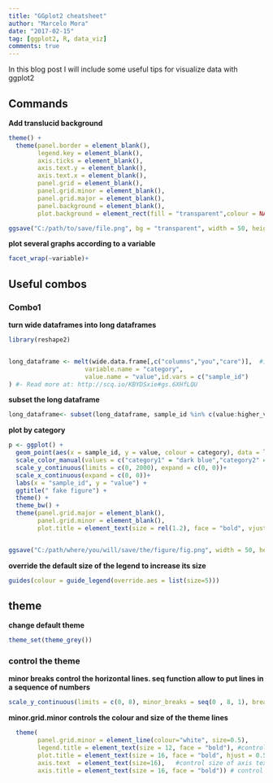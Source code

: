 ```yaml
---
title: "GGplot2 cheatsheet"
author: "Marcelo Mora"
date: "2017-02-15"
tag: [ggplot2, R, data_viz]
comments: true
--- 
```




In this blog post I will include some useful tips for visualize data with ggplot2

## Commands


**Add translucid background**


``` r
theme() +
  theme(panel.border = element_blank(),
        legend.key = element_blank(),
        axis.ticks = element_blank(),
        axis.text.y = element_blank(),
        axis.text.x = element_blank(),
        panel.grid = element_blank(),
        panel.grid.minor = element_blank(), 
        panel.grid.major = element_blank(),
        panel.background = element_blank(),
        plot.background = element_rect(fill = "transparent",colour = NA))

ggsave("C:/path/to/save/file.png", bg = "transparent", width = 50, height = 50, units = "cm")  
```

**plot several graphs according to a variable**


``` r
facet_wrap(~variable)+ 
```


## Useful combos

### Combo1

**turn wide dataframes into long dataframes**


``` r
library(reshape2)


long_dataframe <- melt(wide.data.frame[,c("columns","you","care")],  #in case your dataframes has several columns and you only need 3 or 4
                     variable.name = "category", 
                     value.name = "value",id.vars = c("sample_id") 
) #- Read more at: http://scq.io/KBYDSxie#gs.6XHfLQU
```

**subset the long dataframe**


``` r
long_dataframe<- subset(long_dataframe, sample_id %in% c(value:higher_value))
```

**plot by category**


``` r
p <- ggplot() +
  geom_point(aes(x = sample_id, y = value, colour = category), data = long_dataframe, shape = 20, size = 1) +
  scale_color_manual(values = c("category1" = "dark blue","category2" = "violetred3" ), name = "my categories",labels = c("category 1" = "cool name for category", "category 2" = "another cool name")) +
  scale_y_continuous(limits = c(0, 2000), expand = c(0, 0))+
  scale_x_continuous(expand = c(0, 0))+
  labs(x = "sample_id", y = "value") +
  ggtitle(" fake figure") +
  theme() +
  theme_bw() +
  theme(panel.grid.major = element_blank(),
        panel.grid.minor = element_blank(),
        plot.title = element_text(size = rel(1.2), face = "bold", vjust = 1.5))


ggsave("C:/path/where/you/will/save/the/figure/fig.png", width = 50, height = 30, units = "cm")  
```

**override the default size of the legend to increase its size**


``` r
guides(colour = guide_legend(override.aes = list(size=5))) 
```



## theme

**change default theme**


``` r
theme_set(theme_grey())
```


### control the theme

**minor breaks control the horizontal lines. seq function allow to put lines in a sequence of numbers** 



``` r
scale_y_continuous(limits = c(0, 8), minor_breaks = seq(0 , 8, 1), breaks = seq(0 , 8, 2), expand = c(0, 0))+
```
  
**minor.grid.minor controls the colour and size of the theme lines**  

``` r
  theme(
        panel.grid.minor = element_line(colour="white", size=0.5),
        legend.title = element_text(size = 12, face = "bold"), #control legend title
        plot.title = element_text(size = 16, face = "bold", hjust = 0.5), #control 
        axis.text  = element_text(size=16),   #control size of axis text   
        axis.title = element_text(size = 16, face = "bold")) # control title text
```





